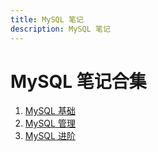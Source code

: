 ```yaml
---
title: MySQL 笔记
description: MySQL 笔记
---
```


# MySQL 笔记合集

1. [MySQL 基础](./basic/)
2. [MySQL 管理](./manage/)
3. [MySQL 进阶](./advanced/)
